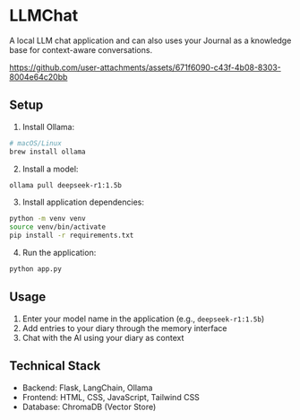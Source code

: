 # LLMChat

A local LLM chat application and can also uses your Journal as a knowledge base for context-aware conversations.


https://github.com/user-attachments/assets/671f6090-c43f-4b08-8303-8004e64c20bb



## Setup

1. Install Ollama:
```bash
# macOS/Linux
brew install ollama
```

2. Install a model:
```bash
ollama pull deepseek-r1:1.5b
```

3. Install application dependencies:
```bash
python -m venv venv
source venv/bin/activate  
pip install -r requirements.txt
```

4. Run the application:
```bash
python app.py
```

## Usage

1. Enter your model name in the application (e.g., `deepseek-r1:1.5b`)
2. Add entries to your diary through the memory interface
3. Chat with the AI using your diary as context

## Technical Stack

- Backend: Flask, LangChain, Ollama
- Frontend: HTML, CSS, JavaScript, Tailwind CSS
- Database: ChromaDB (Vector Store)

